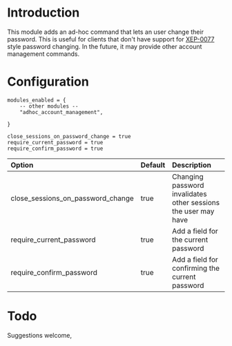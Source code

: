 # Introduction #

This module adds an ad-hoc command that lets an user change their
password.  This is useful for clients that don't have support for
[XEP-0077](http://xmpp.org/extensions/xep-0077.html) style password
changing.  In the future, it may provide other account management
commands.

# Configuration #

```
modules_enabled = {
	-- other modules --
	"adhoc_account_management",

}

close_sessions_on_password_change = true
require_current_password = true
require_confirm_password = true
```

| **Option**                          | **Default** | **Description** |
|:------------------------------------|:------------|:----------------|
| close\_sessions\_on\_password\_change | true        | Changing password invalidates other sessions the user may have |
| require\_current\_password          | true        | Add a field for the current password  |
| require\_confirm\_password          | true        | Add a field for confirming the current password |

# Todo #

Suggestions welcome,